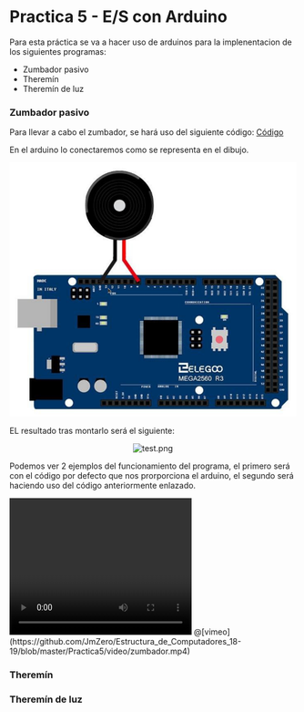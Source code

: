 # Practica 5 - E/S con Arduino

Para esta práctica se va a hacer uso de arduinos para la implenentacion de los siguientes programas:
- Zumbador pasivo
- Theremín
- Theremín de luz

### Zumbador pasivo
Para llevar a cabo el zumbador, se hará uso del siguiente código:
[Código](https://github.com/JmZero/Estructura_de_Computadores_18-19/blob/master/Practica5/Zumbador_pasivo/passive_buzzer.ino)

En el arduino lo conectaremos como se representa en el dibujo.
<p align="center"> <img src="https://github.com/JmZero/Estructura_de_Computadores_18-19/blob/master/Practica5/img/esquema_zumbador.png" title="test.png"> </p>

EL resultado tras montarlo será el siguiente:

<p align="center"> <img src="https://github.com/JmZero/Estructura_de_Computadores_18-19/blob/master/Practica5/img/zumbador.png" title="test.png"> </p>

Podemos ver 2 ejemplos del funcionamiento del programa, el primero será con el código por defecto que nos prorporciona el arduino, el segundo será haciendo uso del código anteriormente enlazado.

<video width="320" height="240" controls>
  <source src="https://github.com/JmZero/Estructura_de_Computadores_18-19/blob/master/Practica5/video/zumbador.mp4" type="video/mp4">
</video>
@[vimeo](https://github.com/JmZero/Estructura_de_Computadores_18-19/blob/master/Practica5/video/zumbador.mp4)

### Theremín

### Theremín de luz
